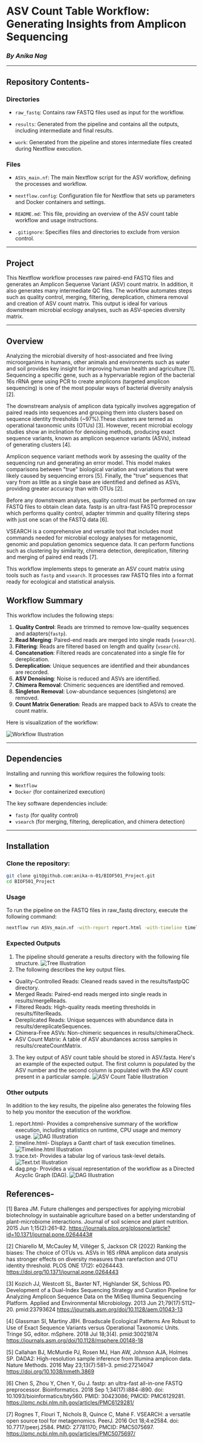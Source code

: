 # ASV Count Table Workflow: Generating Insights from Amplicon Sequencing

### *By Anika Nag*

---------------------

## Repository Contents- 
### Directories

  + `raw_fastq`: Contains raw FASTQ files used as input for the workflow. 
  
  + `results`: Generated from the pipeline and contains all the outputs, including intermediate and final results. 
        
  + `work`: Generated from the pipeline and stores intermediate files created during Nextflow execution. 
  
  
### Files

  + `ASVs_main.nf`: The main Nextflow script for the ASV workflow, defining the processes and workflow.
  
  + `nextflow.config`: Configuration file for Nextflow that sets up parameters and Docker containers and settings.
  
  + `README.md`: This file, providing an overview of the ASV count table workflow and usage instructions.
  
  + `.gitignore`: Specifies files and directories to exclude from version control. 

---------------------

## Project

This Nextflow workflow processes raw paired-end FASTQ files and generates an Amplicon Sequenxe Variant (ASV) count matrix. In addition, it also generates many intermediate QC files. The workflow automates steps such as quality control, merging, filtering, dereplication, chimera removal and creation of ASV count matrix. This output is ideal for various downstream microbial ecology analyses, such as ASV-species diversity matrix. 

--------------------

## Overview

Analyzing the microbial diversity of host-associated and free living microorganims in humans, other animals and environments such as water and soil provides key insight for improving human health and agriculture [1]. Sequencing a specific gene, such as a hypervariable region of the bacterial 16s rRNA gene using PCR to create amplicons (targeted amplicon sequencing) is one of the most popular ways of bacterial diversity analysis [2]. 

The downstream analysis of amplicon data typically involves aggregation of paired reads into sequences and grouping them into clusters based on sequence identity thresholds (~97%).These clusters are termed as operational taxonomic units (OTUs) [3]. However, recent microbial ecology studies show an inclination for denoising methods, producing exact sequence variants, known as amplicon sequence variants (ASVs), instead of generating clusters [4].

Amplicon sequence variant methods work by  assesing the quality of the sequencing run and generating an error model. This model makes comparisons between "true" biological variation and variations that were likely caused by sequencing errors [5]. Finally, the "true" sequences that vary from as little as a single base are identified and defined as ASVs, providing greater accuracy than with OTUs [2].

Before any downstream analyses, quality control must be performed on raw FASTQ files to obtain clean data. fastp is an ultra-fast FASTQ preprocessor which performs quality control, adapter trimmin and quality filtering steps with just one scan of the FASTQ data [6]. 

VSEARCH is a comprehensive and versatile tool that includes most commands needed for microbial ecology analyses for metagenomic, genomic and population genomics sequence data. It can perform functions such as clustering by similarity, chimera detection, dereplication, filtering and merging of paired end reads [7]. 

This workflow implements steps to generate an ASV count matrix using tools such as `fastp` and `vsearch`. It processes raw FASTQ files into a format ready for ecological and statistical analysis.

## Workflow Summary

This workflow includes the following steps:

1. **Quality Control**: Reads are trimmed to remove low-quality sequences and adapters(`fastp`).
2. **Read Merging**: Paired-end reads are merged into single reads (`vsearch`).
3. **Filtering**: Reads are filtered based on length and quality (`vsearch`).
4. **Concatenation**: Filtered reads are concatenated into a single file for dereplication.
5. **Dereplication**: Unique sequences are identified and their abundances are recorded.
6. **ASV Denoising**: Noise is reduced and ASVs are identified. 
7. **Chimera Removal**: Chimeric sequences are identified and removed.
8. **Singleton Removal**: Low-abundance sequences (singletons) are removed.
9. **Count Matrix Generation**: Reads are mapped back to ASVs to create the count matrix.

Here is visualization of the workflow:

![Workflow Illustration](BIOF501_Project/images/VSearch_501.png)

---------------------

## Dependencies

Installing and running this workflow requires the following tools:
- `Nextflow`
- `Docker` (for containerized execution)


The key software dependencies include:
- `fastp` (for quality control)
- `vsearch` (for merging, filtering, dereplication, and chimera detection)

--------------------

## Installation

### Clone the repository:

```bash
git clone git@github.com:anika-n-01/BIOF501_Project.git
cd BIOF501_Project
```
### Usage

To run the pipeline on the FASTQ files in raw_fastq directory, execute the following command:

```bash
nextflow run ASVs_main.nf -with-report report.html -with-timeline timeline.html -with-trace trace.txt -with-dag dag.png
```
### Expected Outputs

1) The pipeline should generate a results directory with the following file structure. 
![Tree Illustration](BIOF501_Project/images/results_tree.png)
2) The following describes the key output files. 
- Quality-Controlled Reads: Cleaned reads saved in the results/fastpQC directory.
- Merged Reads: Paired-end reads merged into single reads in results/mergeReads.
- Filtered Reads: High-quality reads meeting thresholds in results/filterReads.
- Dereplicated Reads: Unique sequences with abundance data in results/dereplicateSequences.
- Chimera-Free ASVs: Non-chimeric sequences in results/chimeraCheck.
- ASV Count Matrix: A table of ASV abundances across samples in results/createCountMatrix.

3) The key output of ASV count table should be stored in ASV.fasta. Here's an example of the expected output. The first column is populated by the ASV number and the second column is populated with the ASV count present in a particular sample.
![ASV Count Table Illustration](BIOF501_Project/images/ASV_count_table-1.png)

### Other outputs
In addition to the key results, the pipeline also generates the folowing files to help you monitor the execution of the workflow.
1) report.html- Provides a comprehensive summary of the workflow execution, including statistics on runtime, CPU usage and memory usage. 
![DAG Illustration](BIOF501_Project/images/report.png)
2) timeline.html-  Displays a Gantt chart of task execution timelines.
![Timeline.html Illustration](BIOF501_Project/images/timeline.png)
3) trace.txt- Provides a tabular log of various task-level details. 
![Text.txt Illustration](BIOF501_Project/images/text_txt.png)
4) dag.png- Provides a visual representation of the workflow as a Directed Acyclic Graph (DAG).
![DAG Illustration](BIOF501_Project/images/dag.png)

## References-
[1] Barea JM. Future challenges and perspectives for applying microbial biotechnology in sustainable agriculture based on a better understanding of plant-microbiome interactions. Journal of soil science and plant nutrition. 2015 Jun 1;15(2):261–82.
https://journals.plos.org/plosone/article?id=10.1371/journal.pone.0264443#

[2] Chiarello M, McCauley M, Villéger S, Jackson CR (2022) Ranking the biases: The choice of OTUs vs. ASVs in 16S rRNA amplicon data analysis has stronger effects on diversity measures than rarefaction and OTU identity threshold. PLOS ONE 17(2): e0264443. https://doi.org/10.1371/journal.pone.0264443

[3] Kozich JJ, Westcott SL, Baxter NT, Highlander SK, Schloss PD. Development of a Dual-Index Sequencing Strategy and Curation Pipeline for Analyzing Amplicon Sequence Data on the MiSeq Illumina Sequencing Platform. Applied and Environmental Microbiology. 2013 Jun 21;79(17):5112–20. pmid:23793624
https://journals.asm.org/doi/10.1128/aem.01043-13

[4] Glassman SI, Martiny JBH. Broadscale Ecological Patterns Are Robust to Use of Exact Sequence Variants versus Operational Taxonomic Units. Tringe SG, editor. mSphere. 2018 Jul 18;3(4). pmid:30021874
https://journals.asm.org/doi/10.1128/msphere.00148-18

[5] Callahan BJ, McMurdie PJ, Rosen MJ, Han AW, Johnson AJA, Holmes SP. DADA2: High-resolution sample inference from Illumina amplicon data. Nature Methods. 2016 May 23;13(7):581–3. pmid:27214047
https://doi.org/10.1038/nmeth.3869

[6] Chen S, Zhou Y, Chen Y, Gu J. fastp: an ultra-fast all-in-one FASTQ preprocessor. Bioinformatics. 2018 Sep 1;34(17):i884-i890. doi: 10.1093/bioinformatics/bty560. PMID: 30423086; PMCID: PMC6129281.
https://pmc.ncbi.nlm.nih.gov/articles/PMC6129281/

[7] Rognes T, Flouri T, Nichols B, Quince C, Mahé F. VSEARCH: a versatile open source tool for metagenomics. PeerJ. 2016 Oct 18;4:e2584. doi: 10.7717/peerj.2584. PMID: 27781170; PMCID: PMC5075697.
https://pmc.ncbi.nlm.nih.gov/articles/PMC5075697/



